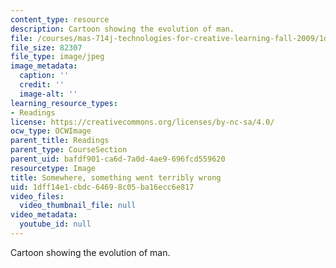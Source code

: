 ```yaml
---
content_type: resource
description: Cartoon showing the evolution of man.
file: /courses/mas-714j-technologies-for-creative-learning-fall-2009/1dff14e1cbdc64698c05ba16ecc6e817_Image1.jpg
file_size: 82307
file_type: image/jpeg
image_metadata:
  caption: ''
  credit: ''
  image-alt: ''
learning_resource_types:
- Readings
license: https://creativecommons.org/licenses/by-nc-sa/4.0/
ocw_type: OCWImage
parent_title: Readings
parent_type: CourseSection
parent_uid: bafdf901-ca6d-7a0d-4ae9-696fcd559620
resourcetype: Image
title: Somewhere, something went terribly wrong
uid: 1dff14e1-cbdc-6469-8c05-ba16ecc6e817
video_files:
  video_thumbnail_file: null
video_metadata:
  youtube_id: null
---
```

Cartoon showing the evolution of man.